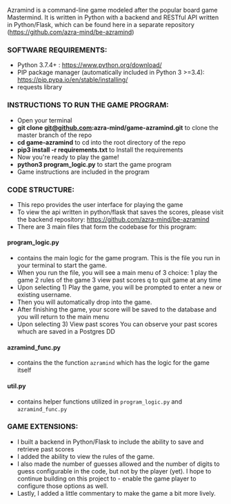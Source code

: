 
Azramind is a command-line game modeled after the popular board game Mastermind. It is written in Python with a backend and RESTful API written in Python/Flask, which can be found here in a separate repository (https://github.com/azra-mind/be-azramind)

### SOFTWARE REQUIREMENTS:

- Python 3.7.4+ : https://www.python.org/download/
- PIP package manager (automatically included in Python 3 >=3.4): https://pip.pypa.io/en/stable/installing/
- requests library

### INSTRUCTIONS TO RUN THE GAME PROGRAM:

- Open your terminal
- **git clone git@github.com:azra-mind/game-azramind.git** to clone the master branch of the repo
- **cd game-azramind** to cd into the root directory of the repo
- **pip3 install -r requirements.txt** to Install the requirements
- Now you're ready to play the game!
- **python3 program_logic.py** to start the game program
- Game instructions are included in the program


### CODE STRUCTURE:

- This repo provides the user interface for playing the game
- To view the api written in python/flask that saves the scores, please visit the backend repository: https://github.com/azra-mind/be-azramind
- There are 3 main files that form the codebase for this program:

#### program_logic.py

- contains the main logic for the game program. This is the file you run in your terminal to start the game.
- When you run the file, you will see a main menu of 3 choice:
  1 play the game
  2 rules of the game
  3 view past scores
  q to quit game at any time
- Upon selecting 1) Play the game, you will be prompted to enter a new or existing username.
- Then you will automatically drop into the game.
- After finishing the game, your score will be saved to the database and you will return to the main menu
- Upon selecting 3) View past scores You can observe your past scores whuch are saved in a Postgres DD

#### azramind_func.py

- contains the the function `azramind` which has the logic for the game itself

#### util.py

- contains helper functions utilized in `program_logic.py` and `azramind_func.py`


### GAME EXTENSIONS:

- I built a backend in Python/Flask to include the ability to save and retrieve past scores
- I added the ability to view the rules of the game.
- I also made the number of guesses allowed and the number of digits to guess configurable in the code, but not by the player (yet). I hope to continue building on this project to - enable the game player to configure those options as well.
- Lastly, I added a little commentary to make the game a bit more lively.
